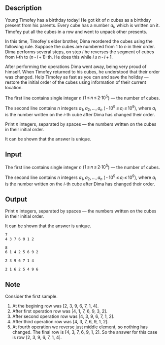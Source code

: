 ## Description

<div><p>Young Timofey has a birthday today! He got kit of <span class="tex-span"><i>n</i></span> cubes as a birthday present from his parents. Every cube has a number <span class="tex-span"><i>a</i><sub class="lower-index"><i>i</i></sub></span>, which is written on it. Timofey put all the cubes in a row and went to unpack other presents.</p><p>In this time, Timofey's elder brother, Dima reordered the cubes using the following rule. Suppose the cubes are numbered from <span class="tex-span">1</span> to <span class="tex-span"><i>n</i></span> in their order. Dima performs several steps, on step <span class="tex-span"><i>i</i></span> he reverses the segment of cubes from <span class="tex-span"><i>i</i></span>-th to <span class="tex-span">(<i>n</i> - <i>i</i> + 1)</span>-th. He does this while <span class="tex-span"><i>i</i> ≤ <i>n</i> - <i>i</i> + 1</span>.</p><p>After performing the operations Dima went away, being very proud of himself. When Timofey returned to his cubes, he understood that their order was changed. Help Timofey as fast as you can and save the holiday&nbsp;— restore the initial order of the cubes using information of their current location.</p></div><div class="input-specification"><p>The first line contains single integer <span class="tex-span"><i>n</i></span> (<span class="tex-span">1 ≤ <i>n</i> ≤ 2·10<sup class="upper-index">5</sup></span>)&nbsp;— the number of cubes.</p><p>The second line contains <span class="tex-span"><i>n</i></span> integers <span class="tex-span"><i>a</i><sub class="lower-index">1</sub>, <i>a</i><sub class="lower-index">2</sub>, ..., <i>a</i><sub class="lower-index"><i>n</i></sub></span> (<span class="tex-span"> - 10<sup class="upper-index">9</sup> ≤ <i>a</i><sub class="lower-index"><i>i</i></sub> ≤ 10<sup class="upper-index">9</sup></span>), where <span class="tex-span"><i>a</i><sub class="lower-index"><i>i</i></sub></span> is the number written on the <span class="tex-span"><i>i</i></span>-th cube after Dima has changed their order.</p></div><div class="output-specification"><p>Print <span class="tex-span"><i>n</i></span> integers, separated by spaces&nbsp;— the numbers written on the cubes in their initial order.</p><p>It can be shown that the answer is unique.</p></div>

## Input

<p>The first line contains single integer <span class="tex-span"><i>n</i></span> (<span class="tex-span">1 ≤ <i>n</i> ≤ 2·10<sup class="upper-index">5</sup></span>)&nbsp;— the number of cubes.</p><p>The second line contains <span class="tex-span"><i>n</i></span> integers <span class="tex-span"><i>a</i><sub class="lower-index">1</sub>, <i>a</i><sub class="lower-index">2</sub>, ..., <i>a</i><sub class="lower-index"><i>n</i></sub></span> (<span class="tex-span"> - 10<sup class="upper-index">9</sup> ≤ <i>a</i><sub class="lower-index"><i>i</i></sub> ≤ 10<sup class="upper-index">9</sup></span>), where <span class="tex-span"><i>a</i><sub class="lower-index"><i>i</i></sub></span> is the number written on the <span class="tex-span"><i>i</i></span>-th cube after Dima has changed their order.</p>

## Output

<p>Print <span class="tex-span"><i>n</i></span> integers, separated by spaces&nbsp;— the numbers written on the cubes in their initial order.</p><p>It can be shown that the answer is unique.</p>





```input1
7
4 3 7 6 9 1 2

```




```input2
8
6 1 4 2 5 6 9 2

```




```output1
2 3 9 6 7 1 4
```




```output2
2 1 6 2 5 4 9 6
```



## Note

<p>Consider the first sample.</p><ol> <li> At the begining row was [<span class="tex-span">2</span>, <span class="tex-span">3</span>, <span class="tex-span">9</span>, <span class="tex-span">6</span>, <span class="tex-span">7</span>, <span class="tex-span">1</span>, <span class="tex-span">4</span>]. </li><li> After first operation row was [<span class="tex-span">4</span>, <span class="tex-span">1</span>, <span class="tex-span">7</span>, <span class="tex-span">6</span>, <span class="tex-span">9</span>, <span class="tex-span">3</span>, <span class="tex-span">2</span>]. </li><li> After second operation row was [<span class="tex-span">4</span>, <span class="tex-span">3</span>, <span class="tex-span">9</span>, <span class="tex-span">6</span>, <span class="tex-span">7</span>, <span class="tex-span">1</span>, <span class="tex-span">2</span>]. </li><li> After third operation row was [<span class="tex-span">4</span>, <span class="tex-span">3</span>, <span class="tex-span">7</span>, <span class="tex-span">6</span>, <span class="tex-span">9</span>, <span class="tex-span">1</span>, <span class="tex-span">2</span>]. </li><li> At fourth operation we reverse just middle element, so nothing has changed. The final row is [<span class="tex-span">4</span>, <span class="tex-span">3</span>, <span class="tex-span">7</span>, <span class="tex-span">6</span>, <span class="tex-span">9</span>, <span class="tex-span">1</span>, <span class="tex-span">2</span>]. So the answer for this case is row [<span class="tex-span">2</span>, <span class="tex-span">3</span>, <span class="tex-span">9</span>, <span class="tex-span">6</span>, <span class="tex-span">7</span>, <span class="tex-span">1</span>, <span class="tex-span">4</span>]. </li></ol>
